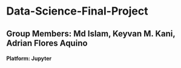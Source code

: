 # Data-Science-Final-Project
## Group Members: Md Islam, Keyvan M. Kani, Adrian Flores Aquino

#### Platform: Jupyter
